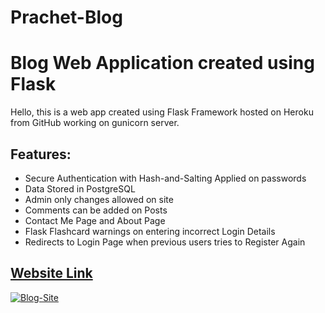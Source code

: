 # Prachet-Blog
<h1>Blog Web Application created using Flask</h1>

<p>Hello, this is a web app created using Flask Framework hosted on Heroku from GitHub working on gunicorn server.</p>

<h2>Features:</h2>

<ul>
	<li>Secure Authentication with Hash-and-Salting Applied on passwords</li>
	<li>Data Stored in PostgreSQL</li>
	<li>Admin only changes allowed on site</li>
	<li>Comments can be added on Posts</li>
	<li>Contact Me Page and About Page</li>
	<li>Flask Flashcard warnings on entering incorrect Login Details&nbsp;</li>
	<li>Redirects to Login Page when previous users tries to Register Again</li>
</ul>
<h2><a href="https://prachet-blog.herokuapp.com/">Website Link</a></h2>
<a href="https://ibb.co/0Zw97cS"><img src="https://i.ibb.co/vmtdFHG/Blog-Site.png" alt="Blog-Site" border="0"></a>
